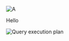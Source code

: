 ![A](./foo.png)

<some-component>
  <p>Hello</p>
</some-component>

![Query execution plan](/dynamo-introduction/img2.jpg)